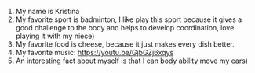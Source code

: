    1. My name is Kristina  
   2. My favorite sport is badminton, I like play this sport because it gives a good challenge to the body and helps to develop coordination, love playing it with my niece)
   3. My favorite food is cheese, because it just makes every dish better.
   4. My favorite music: https://youtu.be/GjbGZj6xqys 
   5. An interesting fact about myself is that I can body ability move my ears)